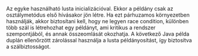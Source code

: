 Az egyke használható lusta inicializációval. Ekkor a példány csak az osztálymetódus első hívásakor jön létre.
Ha ezt párhuzamos környezetben használják, akkor biztosítani kell, hogy ne legyen race condition, különben több szál is
létrehozhat egy példányt, ami kritikus a rendszer szempontjából, és annak összeomlását okozhatja.
A következő Java példa duplán ellenőrzött zárolással használja a lusta példányosítást, így biztosítva a szálbiztosságot. 